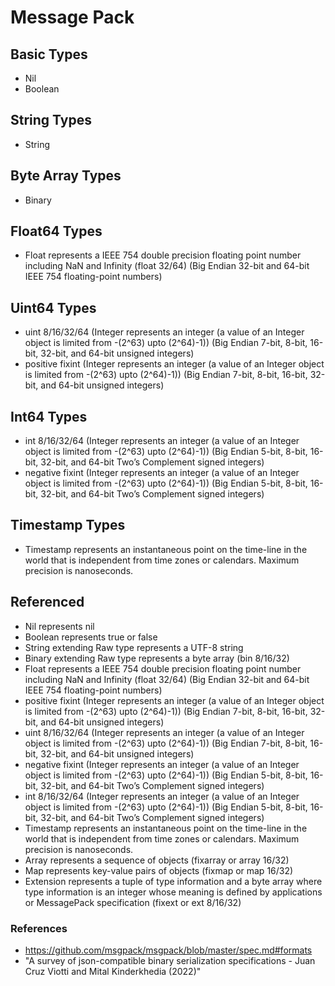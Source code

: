 # Message Pack

## Basic Types

* Nil
* Boolean

## String Types

* String

## Byte Array Types

* Binary

## Float64 Types

* Float represents a IEEE 754 double precision floating point number including NaN and Infinity (float 32/64) (Big Endian 32-bit and 64-bit IEEE 754 floating-point numbers)

## Uint64 Types

* uint 8/16/32/64 (Integer represents an integer (a value of an Integer object is limited from -(2^63) upto (2^64)-1)) (Big Endian 7-bit, 8-bit, 16-bit, 32-bit, and 64-bit unsigned integers)
* positive fixint (Integer represents an integer (a value of an Integer object is limited from -(2^63) upto (2^64)-1)) (Big Endian 7-bit, 8-bit, 16-bit, 32-bit, and 64-bit unsigned integers)

## Int64 Types

* int 8/16/32/64 (Integer represents an integer (a value of an Integer object is limited from -(2^63) upto (2^64)-1)) (Big Endian 5-bit, 8-bit, 16-bit, 32-bit, and 64-bit Two’s Complement signed integers)
* negative fixint (Integer represents an integer (a value of an Integer object is limited from -(2^63) upto (2^64)-1)) (Big Endian 5-bit, 8-bit, 16-bit, 32-bit, and 64-bit Two’s Complement signed integers)

## Timestamp Types

* Timestamp represents an instantaneous point on the time-line in the world that is independent from time zones or calendars. Maximum precision is nanoseconds.

## Referenced

* Nil represents nil
* Boolean represents true or false
* String extending Raw type represents a UTF-8 string
* Binary extending Raw type represents a byte array (bin 8/16/32)
* Float represents a IEEE 754 double precision floating point number including NaN and Infinity (float 32/64) (Big Endian 32-bit and 64-bit IEEE 754 floating-point numbers) 
* positive fixint (Integer represents an integer (a value of an Integer object is limited from -(2^63) upto (2^64)-1)) (Big Endian 7-bit, 8-bit, 16-bit, 32-bit, and 64-bit unsigned integers)
* uint 8/16/32/64 (Integer represents an integer (a value of an Integer object is limited from -(2^63) upto (2^64)-1)) (Big Endian 7-bit, 8-bit, 16-bit, 32-bit, and 64-bit unsigned integers)
* negative fixint (Integer represents an integer (a value of an Integer object is limited from -(2^63) upto (2^64)-1)) (Big Endian 5-bit, 8-bit, 16-bit, 32-bit, and 64-bit Two’s Complement signed integers)
* int 8/16/32/64 (Integer represents an integer (a value of an Integer object is limited from -(2^63) upto (2^64)-1)) (Big Endian 5-bit, 8-bit, 16-bit, 32-bit, and 64-bit Two’s Complement signed integers)
* Timestamp represents an instantaneous point on the time-line in the world that is independent from time zones or calendars. Maximum precision is nanoseconds.
* Array represents a sequence of objects (fixarray or array 16/32)
* Map represents key-value pairs of objects (fixmap or map 16/32)
* Extension represents a tuple of type information and a byte array where type information is an integer whose meaning is defined by applications or MessagePack specification (fixext or ext 8/16/32)

### References

* https://github.com/msgpack/msgpack/blob/master/spec.md#formats
* "A survey of json-compatible binary serialization specifications - Juan Cruz Viotti and Mital Kinderkhedia (2022)"
